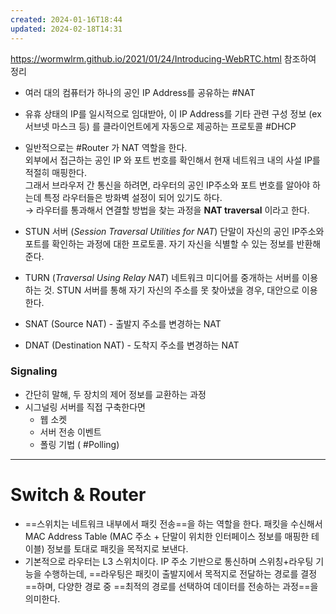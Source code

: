 ```yaml
---
created: 2024-01-16T18:44
updated: 2024-02-18T14:31
---
```

https://wormwlrm.github.io/2021/01/24/Introducing-WebRTC.html 참조하여 정리


- 여러 대의 컴퓨터가 하나의 공인 IP Address를 공유하는 #NAT
- 유휴 상태의 IP를 일시적으로 임대받아, 이 IP Address를 기타 관련 구성 정보 (ex 서브넷 마스크 등) 를 클라이언트에게 자동으로 제공하는 프로토콜 #DHCP 
- 일반적으로는 #Router 가 NAT 역할을 한다. <br/> 외부에서 접근하는 공인 IP 와 포트 번호를 확인해서 현재 네트워크 내의 사설 IP를 적절히 매핑한다. <br/> 그래서 브라우저 간 통신을 하려면, 라우터의 공인 IP주소와 포트 번호를 알아야 하는데 특정 라우터들은 방화벽 설정이 되어 있기도 하다. <br/> &rarr; 라우터를 통과해서 연결할 방법을 찾는 과정을 **NAT traversal** 이라고 한다.

- STUN 서버 (*Session Traversal Utilities for NAT*)
	단말이 자신의 공인 IP주소와 포트를 확인하는 과정에 대한 프로토콜. 
	자기 자신을 식별할 수 있는 정보를 반환해 준다.

- TURN (*Traversal Using Relay NAT*)
	네트워크 미디어를 중개하는 서버를 이용하는 것.
	STUN 서버를 통해 자기 자신의 주소를 못 찾아냈을 경우, 대안으로 이용한다.

- SNAT (Source NAT) - 출발지 주소를 변경하는 NAT
- DNAT (Destination NAT) - 도착지 주소를 변경하는 NAT

### Signaling

- 간단히 말해, 두 장치의 제어 정보를 교환하는 과정
- 시그널링 서버를 직접 구축한다면
	- 웹 소켓
	- 서버 전송 이벤트
	- 폴링 기법 ( #Polling)

---
# Switch & Router
- ==스위치는 네트워크 내부에서 패킷 전송==을 하는 역할을 한다. 패킷을 수신해서 MAC Address Table (MAC 주소 + 단말이 위치한 인터페이스 정보를 매핑한 테이블) 정보를 토대로 패킷을 목적지로 보낸다.
- 기본적으로 라우터는 L3 스위치이다. IP 주소 기반으로 통신하며 스위칭+라우팅 기능을 수행하는데, ==라우팅은 패킷이 출발지에서 목적지로 전달하는 경로를 결정==하며, 다양한 경로 중 ==최적의 경로를 선택하여 데이터를 전송하는 과정==을 의미한다.